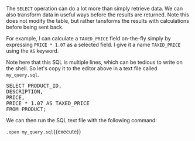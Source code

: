 
The `SELECT` operation can do a lot more than simply retrieve data. We can also transform data in useful ways before the results are returned. Note this does not modify the table, but rather tansforms the results with calculations before being sent back.

For example, I can calculate a `TAXED_PRICE` field on-the-fly simply by expressing `PRICE * 1.07` as a selected field. I give it a name `TAXED_PRICE` using the `AS` keyword. 

Note here that this SQL is multiple lines, which can be tedious to write on the shell. So let's copy it to the editor above in a text file called `my_query.sql`. 

<pre class="file" data-filename="my_query.sql" data-target="replace">
SELECT PRODUCT_ID,
DESCRIPTION,
PRICE,
PRICE * 1.07 AS TAXED_PRICE
FROM PRODUCT;
</pre>

We can then run the SQL text file with the following command: 

`.open my_query.sql`{{execute}}
